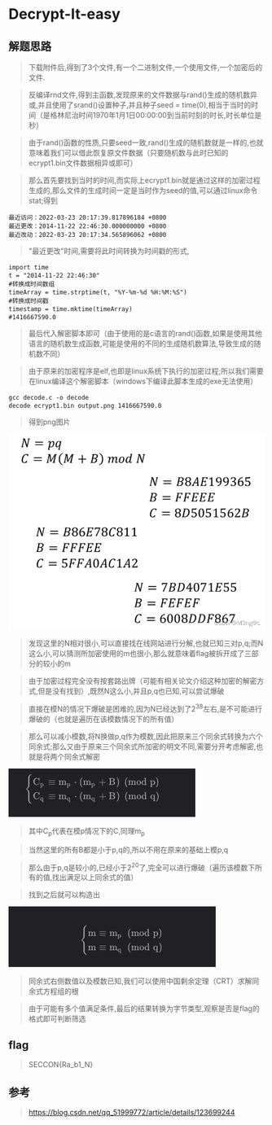 # Decrypt-It-easy 

## 解题思路

> 下载附件后,得到了3个文件,有一个二进制文件,一个使用文件,一个加密后的文件.

> 反编译rnd文件,得到主函数,发现原来的文件数据与rand()生成的随机数异或,并且使用了srand()设置种子,并且种子seed = time(0),相当于当时的时间（是格林尼治时间1970年1月1日00:00:00到当前时刻的时长,时长单位是秒）

> 由于rand()函数的性质,只要seed一致,rand()生成的随机数就是一样的,也就意味着我们可以借此恢复原文件数据（只要随机数与此时已知的ecrypt1.bin文件数据相异或即可）

> 那么首先要找到当时的时间,而实际上ecrypt1.bin就是通过这样的加密过程生成的,那么文件的生成时间一定是当时作为seed的值,可以通过linux命令stat;得到

```
最近访问：2022-03-23 20:17:39.817896184 +0800
最近更改：2014-11-22 22:46:30.000000000 +0800
最近改动：2022-03-23 20:17:34.565896062 +0800
```

> "最近更改"时间,需要将此时间转换为时间戳的形式,

```
import time
t = "2014-11-22 22:46:30"
#转换成时间数组
timeArray = time.strptime(t, "%Y-%m-%d %H:%M:%S")
#转换成时间戳
timestamp = time.mktime(timeArray)
#1416667590.0
```

> 最后代入解密脚本即可（由于使用的是c语言的rand()函数,如果是使用其他语言的随机数生成函数,可能是使用的不同的生成随机数算法,导致生成的随机数不同）

> 由于原来的加密程序是elf,也即是linux系统下执行的加密过程;所以我们需要在linux编译这个解密脚本（windows下编译此脚本生成的exe无法使用）

```
gcc decode.c -o decode
decode ecrypt1.bin output.png 1416667590.0
```

> 得到png图片

![图片](rsa.png)

> 发现这里的N相对很小,可以直接找在线网站进行分解,也就已知三对p,q;而N这么小,可以猜测所加密使用的m也很小,那么就意味着flag被拆开成了三部分的较小的m

> 由于加密过程完全没有按套路出牌（可能有相关论文介绍这种加密的解密方式,但是没有找到）,既然N这么小,并且p,q也已知,可以尝试爆破

> 直接在模N的情况下爆破是困难的,因为N已经达到了2<sup>38</sup>左右,是不可能进行爆破的（也就是遍历在该模数情况下的所有值）

> 那么可以减小模数,将N换做p,q作为模数,因此把原来三个同余式转换为六个同余式;那么又由于原来三个同余式所加密的明文不同,需要分开考虑解密,也就是将两个同余式解密

![图片](2.jpg)

> 其中C<sub>p</sub>代表在模p情况下的C,同理m<sub>p</sub>

> 当然这里的所有B都是小于p,q的,所以不用在原来的基础上模p,q

> 那么由于p,q是较小的,已经小于2<sup>20</sup>了,完全可以进行爆破（遍历该模数下所有的值,找出满足以上同余式的值）

> 找到之后就可以构造出

![图片](3.jpg)

> 同余式右侧数值以及模数已知,我们可以使用中国剩余定理（CRT）求解同余式方程组的根

> 由于可能有多个值满足条件,最后的结果转换为字节类型,观察是否是flag的格式即可判断筛选

## flag

> SECCON{Ra_b1_N}

## 参考

> https://blog.csdn.net/qq_51999772/article/details/123699244